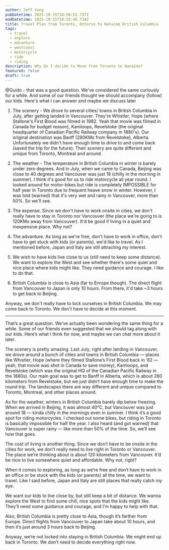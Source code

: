 ```yaml
---
author: Jeff Yang
pubDatetime: 2025-10-15T10:58:52.737Z
modDatetime: 2025-10-15T10:25:46.734Z
title: Travel Plan from Toronto, Ontario to Nanaimo British Columbia
tags:
  - travel
  - explore
  - advanture
  - westcoast
  - motorcycle
  - ride
  - riding
description: Why Do I decide to Move from Toronto to Nanaimo?
featured: false
draft: true
---
```



@Guido - that was a good question. We've considered the same curiously for a while. And some of our friends thought we should accompany (follow) our kids. Here's what I can answer and maybe we discuss later

1. The scenery - We drove to several cities/ towns in British Columbia in July, after getting landed in Vancouver. They're Whistler, Hope (where Stallone's First Blood was filmed in 1982. Yeah that movie was filmed in Canada for budget reason), Kamloops, Revelstoke (the original headquarter of Canadian Pacific Railway company in 1880's). Our original destination was Banff (280KMs from Revelstoke), Alberta. Unfortunately we didn't have enough time to drive to and come back (saved the trip for the future). Their scenery are quite different and unique from Toronto, Montreal and around. 

2. The weather - The temperature in British Columbia in winter is barely under zero degrees. And in July, when we came to Canada, Beijing was close to 40 degrees and Vancouver was just 18 (chilly in the morning in summer). I think it's good for us to ride motorcycle all year round. I looked around for motor-bikes but ride is completely IMPOSSIBLE for half year in Toronto due to frequent heave snow in winter. However, I was told (warned) that it's very wet and rainy in Vancouver, more than 50%. So we'll see.

3. The expense. Since we don't have to work onsite in cities, we don't really have to stay in Toronto nor Vancouver (the place we're going to is 120KMs away from Vancouver). It'd be good if living in a quiet and inexpensive place. Why not?

4. The advanture. As long as we're free, don't have to work in office, don't have to get stuck with kids (or parents), we'd like to travel. As I mentioned before, Japan and Italy are still attracting my interest.

5. We wish to have kids live close to us (still need to keep some distance). We want to explore the West and see whether there's some quiet and nice place where kids might like. They need guidance and courage. I like to do that.

6. British Columbia is close to Asia (far to Enrope though). The direct flight from Vancouver to Japan is only 10 hours. From there, it'd take ~3 hours to get back to Beijing.

Anyway, we don't really have to lock ourselves in British Columbia. We may come back to Toronto. We don't have to decide at this moment. 


---

That’s a great question. We’ve actually been wondering the same thing for a while. Some of our friends even suggested that we should tag along with our kids. Here’s what I think for now, and maybe we can chat more about it later.

The scenery is pretty amazing. Last July, right after landing in Vancouver, we drove around a bunch of cities and towns in British Columbia — places like Whistler, Hope (where they filmed Stallone’s First Blood back in ’82 — yeah, that movie was shot in Canada to save money), Kamloops, and Revelstoke (which was the original HQ of the Canadian Pacific Railway in the 1880s). Our main goal was to get to Banff in Alberta, which is about 280 kilometers from Revelstoke, but we just didn’t have enough time to make the round trip. The landscapes there are way different and unique compared to Toronto, Montreal, and other places around.

As for the weather, winters in British Columbia barely dip below freezing. When we arrived in Beijing, it was almost 40°C, but Vancouver was just around 18 — kinda chilly in the mornings even in summer. I think it’s a good spot for riding motorcycles. I checked out some bikes, but riding in Toronto is basically impossible for half the year. I also heard (and got warned) that Vancouver is super rainy — like more than 50% of the time. So, we’ll see how that goes.

The cost of living is another thing. Since we don’t have to be onsite in the cities for work, we don’t really need to live right in Toronto or Vancouver. The place we’re thinking about is about 120 kilometers from Vancouver. It’d be nice to live somewhere quiet and affordable. Why not, right?

When it comes to exploring, as long as we’re free and don’t have to work in an office or be stuck with the kids (or parents) all the time, we want to travel. Like I said before, Japan and Italy are still places that really catch my eye.

We want our kids to live close by, but still keep a bit of distance. We wanna explore the West to find some chill, nice spots that the kids might like. They’ll need some guidance and courage, and I’m happy to help with that.

Also, British Columbia is pretty close to Asia, though it’s farther from Europe. Direct flights from Vancouver to Japan take about 10 hours, and then it’s just around 3 hours back to Beijing.

Anyway, we’re not locked into staying in British Columbia. We might end up back in Toronto. We don’t need to decide everything right now.